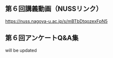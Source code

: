 ## 第６回講義動画（NUSSリンク） <bf>
https://nuss.nagoya-u.ac.jp/s/mBTbDtqozexFpN5
  
## 第６回アンケートQ&A集 <bf>
will be updated
